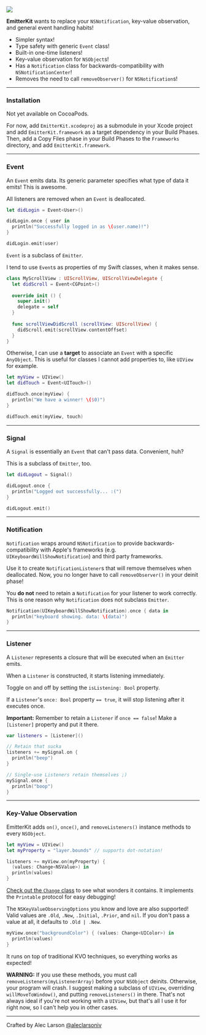 <img src="http://i.imgur.com/PnCPxBz.jpg"/>

**EmitterKit** wants to replace your `NSNotification`, key-value observation, and general event handling habits!

- Simpler syntax!
- Type safety with generic `Event` class!
- Built-in one-time listeners!
- Key-value observation for `NSObject`s!
- Has a `Notification` class for backwards-compatibility with `NSNotificationCenter`!
- Removes the need to call `removeObserver()` for `NSNotification`s!

---

### **Installation**

Not yet available on CocoaPods.

For now, add `EmitterKit.xcodeproj` as a submodule in your Xcode project and add `EmitterKit.framework` as a target dependency in your Build Phases. Then, add a Copy Files phase in your Build Phases to the `Frameworks` directory, and add `EmitterKit.framework`.

---

### **Event**

An `Event` emits data. Its generic parameter specifies what type of data it emits! This is awesome.

All listeners are removed when an `Event` is deallocated.

```Swift
let didLogin = Event<User>()

didLogin.once { user in
  println("Successfully logged in as \(user.name)!")
}

didLogin.emit(user)
```

`Event` is a subclass of `Emitter`.

I tend to use `Event`s as properties of my Swift classes, when it makes sense.

```Swift   
class MyScrollView : UIScrollView, UIScrollViewDelegate {
  let didScroll = Event<CGPoint>()
  
  override init () {
    super.init()
    delegate = self
  }
  
  func scrollViewDidScroll (scrollView: UIScrollView) {
    didScroll.emit(scrollView.contentOffset)
  }
}
```

Otherwise, I can use a **target** to associate an `Event` with a specific `AnyObject`. This is useful for classes I cannot add properties to, like `UIView` for example.

```Swift
let myView = UIView()
let didTouch = Event<UITouch>()

didTouch.once(myView) {
  println("We have a winner! \($0)")
}

didTouch.emit(myView, touch)
```

---

### **Signal**

A `Signal` is essentially an `Event` that can't pass data. Convenient, huh?

This is a subclass of `Emitter`, too.

```Swift
let didLogout = Signal()

didLogout.once {
  println("Logged out successfully... :(")
}

didLogout.emit()
```

---

### **Notification**

`Notification` wraps around `NSNotification` to provide backwards-compatibility with Apple's frameworks (e.g. `UIKeyboardWillShowNotification`) and third party frameworks. 

Use it to create `NotificationListener`s that will remove themselves when deallocated. Now, you no longer have to call `removeObserver()` in your deinit phase!

You **do not** need to retain a `Notification` for your listener to work correctly. This is one reason why `Notification` does not subclass `Emitter`.

```Swift
Notification(UIKeyboardWillShowNotification).once { data in
  println("keyboard showing. data: \(data)")
}
```

---

### **Listener**

A `Listener` represents a closure that will be executed when an `Emitter` emits. 

When a `Listener` is constructed, it starts listening immediately.

Toggle on and off by setting the `isListening: Bool` property.

If a `Listener`'s `once: Bool` property `== true`, it will stop listening after it executes once.

**Important:** Remember to retain a `Listener` if `once == false`! Make a `[Listener]` property and put it there.

```Swift
var listeners = [Listener]()

// Retain that sucka
listeners += mySignal.on {
  println("beep")
}

// Single-use Listeners retain themselves ;)
mySignal.once {
  println("boop")
}
```

---

### **Key-Value Observation**

EmitterKit adds `on()`, `once()`, and `removeListeners()` instance methods to every `NSObject`.

```Swift
let myView = UIView()
let myProperty = "layer.bounds" // supports dot-notation!

listeners += myView.on(myProperty) { 
  (values: Change<NSValue>) in
  println(values)
}
```

[Check out the `Change` class](https://github.com/aleclarson/emitter-kit/blob/master/src/ChangeListener.swift#L36-L56) to see what wonders it contains. It implements the `Printable` protocol for easy debugging!

The `NSKeyValueObservingOptions` you know and love are also supported! Valid values are `.Old`, `.New`, `.Initial`, `.Prior`, and `nil`. If you don't pass a value at all, it defaults to `.Old | .New`.

```Swift
myView.once("backgroundColor") { (values: Change<UIColor>) in
  println(values)
}
```

It runs on top of traditional KVO techniques, so everything works as expected!

**WARNING:** If you use these methods, you must call `removeListeners(myListenerArray)` before your `NSObject` deinits. Otherwise, your program will crash. I suggest making a subclass of `UIView`, overriding `willMoveToWindow()`, and putting `removeListeners()` in there. That's not always ideal if you're not working with a `UIView`, but that's all I use it for right now, so I can't help you in other cases.

---

Crafted by Alec Larson [@aleclarsoniv](https://twitter.com/aleclarsoniv)
